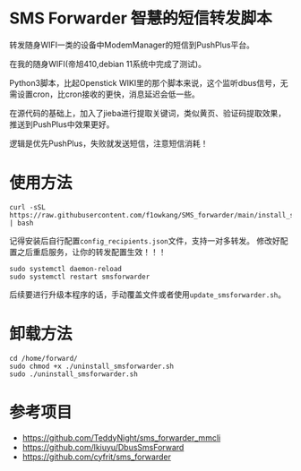 # SMS Forwarder ~~智慧的~~短信转发脚本

转发随身WIFI一类的设备中ModemManager的短信到PushPlus平台。

在我的随身WIFI(帝旭410,debian 11系统中完成了测试)。

Python3脚本，比起Openstick WIKI里的那个脚本来说，这个监听dbus信号，无需设置cron，比cron接收的更快，消息延迟会低一些。

在源代码的基础上，加入了jieba进行提取关键词，类似黄页、验证码提取效果，推送到PushPlus中效果更好。

逻辑是优先PushPlus，失败就发送短信，注意短信消耗！

# 使用方法

```
curl -sSL https://raw.githubusercontent.com/f1owkang/SMS_forwarder/main/install_smsforwarder.sh | bash
```
记得安装后自行配置`config_recipients.json`文件，支持一对多转发。
修改好配置之后重启服务，让你的转发配置生效！！！
```
sudo systemctl daemon-reload
sudo systemctl restart smsforwarder
```
后续要进行升级本程序的话，手动覆盖文件或者使用`update_smsforwarder.sh`。

# 卸载方法

```
cd /home/forward/
sudo chmod +x ./uninstall_smsforwarder.sh
sudo ./uninstall_smsforwarder.sh
```

# 参考项目

- https://github.com/TeddyNight/sms_forwarder_mmcli
- https://github.com/lkiuyu/DbusSmsForward
- https://github.com/cyfrit/sms_forwarder